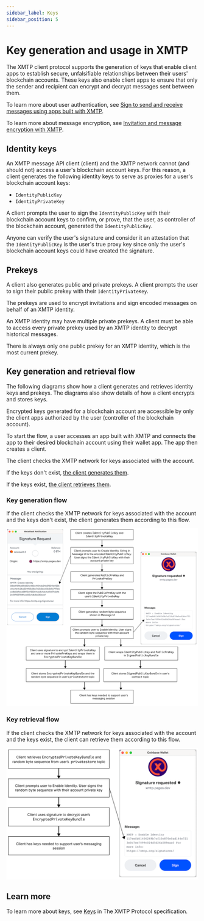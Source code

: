 ```yaml
---
sidebar_label: Keys
sidebar_position: 5
---
```


# Key generation and usage in XMTP

The XMTP client protocol supports the generation of keys that enable client apps to establish secure, unfalsifiable relationships between their users' blockchain accounts. These keys also enable client apps to ensure that only the sender and recipient can encrypt and decrypt messages sent between them.

To learn more about user authentication, see [Sign to send and receive messages using apps built with XMTP](account-signatures).

To learn more about message encryption, see [Invitation and message encryption with XMTP](invitation-and-message-encryption).

## Identity keys

An XMTP message API client (client) and the XMTP network cannot (and should not) access a user's blockchain account keys. For this reason, a client generates the following identity keys to serve as proxies for a user's blockchain account keys:

- `IdentityPublicKey`
- `IdentityPrivateKey`

A client prompts the user to sign the `IdentityPublicKey` with their blockchain account keys to confirm, or prove, that the user, as controller of the blockchain account, generated the `IdentityPublicKey`.

Anyone can verify the user's signature and consider it an attestation that the `IdentityPublicKey` is the user's true proxy key since only the user's blockchain account keys could have created the signature.

## Prekeys

A client also generates public and private prekeys. A client prompts the user to sign their public prekey with their `IdentityPrivateKey`.

The prekeys are used to encrypt invitations and sign encoded messages on behalf of an XMTP identity.

An XMTP identity may have multiple private prekeys. A client must be able to access every private prekey used by an XMTP identity to decrypt historical messages.

There is always only one public prekey for an XMTP identity, which is the most current prekey.

## Key generation and retrieval flow

The following diagrams show how a client generates and retrieves identity keys and prekeys. The diagrams also show details of how a client encrypts and stores keys.

Encrypted keys generated for a blockchain account are accessible by only the client apps authorized by the user (controller of the blockchain account).

To start the flow, a user accesses an app built with XMTP and connects the app to their desired blockchain account using their wallet app. The app then creates a client.

The client checks the XMTP network for keys associated with the account.

If the keys don't exist, [the client generates them](#key-generation-flow).

If the keys exist, [the client retrieves them](#key-retrieval-flow).

### Key generation flow

If the client checks the XMTP network for keys associated with the account and the keys don't exist, the client generates them according to this flow.

![Flowchart shows how a message API client generates and stores identity keys and prekeys needed to support a user's messaging session](img/key-generation-flow.png)<!--source file: https://www.figma.com/file/77ToMB4T16NiLwJjIp7dU1/diagrams?node-id=47%3A755-->

### Key retrieval flow

If the client checks the XMTP network for keys associated with the account and the keys exist, the client can retrieve them according to this flow.

![Flowchart shows how a message API client retrieves existing identity keys and prekeys needed to support a user's messaging session](img/key-retrieval-flow.png)<!--source file: https://www.figma.com/file/77ToMB4T16NiLwJjIp7dU1/diagrams?node-id=48%3A813-->

## Learn more

To learn more about keys, see [Keys](https://github.com/xmtp/proto/blob/main/PROTOCOL.md#keys) in The XMTP Protocol specification.
